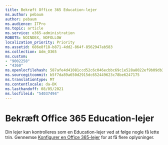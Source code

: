 ```yaml
---
title: Bekræft Office 365 Education-lejer
ms.author: pebaum
author: pebaum
ms.audience: ITPro
ms.topic: article
ms.service: o365-administration
ROBOTS: NOINDEX, NOFOLLOW
localization_priority: Priority
ms.assetid: 686e8f18-b871-4dd2-864f-8562947ab583
ms.collection: Adm_O365
ms.custom:
- "9002258"
- "4360"
ms.openlocfilehash: 587afe4d41081ccd52c6c046ecbbc69c1e528a8022ef9b09db396d9b34b2e323
ms.sourcegitcommit: b5f7da89a650d2915dc652449623c78be6247175
ms.translationtype: MT
ms.contentlocale: da-DK
ms.lasthandoff: 08/05/2021
ms.locfileid: "54037494"
---
```

# <a name="verify-office-365-education-tenant"></a>Bekræft Office 365 Education-lejer

Din lejer kan kontrolleres som en Education-lejer ved at følge nogle få lette trin. Gennemse [Konfigurer en Office 365-lejer](https://docs.microsoft.com/microsoft-365/education/deploy/create-your-office-365-tenant) for at få flere oplysninger. 
